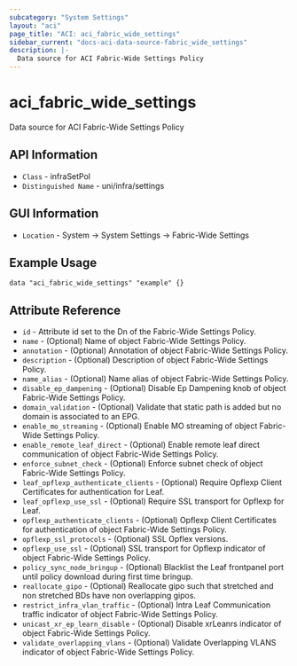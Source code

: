 ```yaml
---
subcategory: "System Settings"
layout: "aci"
page_title: "ACI: aci_fabric_wide_settings"
sidebar_current: "docs-aci-data-source-fabric_wide_settings"
description: |-
  Data source for ACI Fabric-Wide Settings Policy
---
```


# aci_fabric_wide_settings #
Data source for ACI Fabric-Wide Settings Policy


## API Information ##
* `Class` - infraSetPol
* `Distinguished Name` - uni/infra/settings

## GUI Information ##
* `Location` - System -> System Settings -> Fabric-Wide Settings 


## Example Usage ##

```hcl
data "aci_fabric_wide_settings" "example" {}
```

## Attribute Reference ##
* `id` - Attribute id set to the Dn of the Fabric-Wide Settings Policy.
* `name` - (Optional) Name of object Fabric-Wide Settings Policy.
* `annotation` - (Optional) Annotation of object Fabric-Wide Settings Policy.
* `description` - (Optional) Description of object Fabric-Wide Settings Policy.
* `name_alias` - (Optional) Name alias of object Fabric-Wide Settings Policy.
* `disable_ep_dampening` - (Optional) Disable Ep Dampening knob of object Fabric-Wide Settings Policy. 
* `domain_validation` - (Optional) Validate that static path is added but no domain is associated to an EPG.
* `enable_mo_streaming` - (Optional) Enable MO streaming of object Fabric-Wide Settings Policy.  
* `enable_remote_leaf_direct` - (Optional) Enable remote leaf direct communication of object Fabric-Wide Settings Policy.
* `enforce_subnet_check` - (Optional) Enforce subnet check of object Fabric-Wide Settings Policy.  
* `leaf_opflexp_authenticate_clients` - (Optional) Require Opflexp Client Certificates for authentication for Leaf.
* `leaf_opflexp_use_ssl` - (Optional) Require SSL transport for Opflexp for Leaf.
* `opflexp_authenticate_clients` - (Optional) Opflexp Client Certificates for authentication of object Fabric-Wide Settings Policy.  
* `opflexp_ssl_protocols` - (Optional) SSL Opflex versions.
* `opflexp_use_ssl` - (Optional) SSL transport for Opflexp indicator of object Fabric-Wide Settings Policy. 
* `policy_sync_node_bringup` - (Optional) Blacklist the Leaf frontpanel port until policy download during first time bringup.
* `reallocate_gipo` - (Optional) Reallocate gipo such that stretched and non stretched BDs have non overlapping gipos.
* `restrict_infra_vlan_traffic` - (Optional) Intra Leaf Communication traffic indicator of object Fabric-Wide Settings Policy. 
* `unicast_xr_ep_learn_disable` - (Optional) Disable xrLeanrs indicator of object Fabric-Wide Settings Policy. 
* `validate_overlapping_vlans` - (Optional) Validate Overlapping VLANS indicator of object Fabric-Wide Settings Policy.